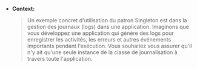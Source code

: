 - **Context:**

  > Un exemple concret d'utilisation du patron Singleton est dans la gestion des journaux (logs) dans une application. Imaginons que vous développez une application qui génère des logs pour enregistrer les activités, les erreurs et autres événements importants pendant l'exécution. Vous souhaitez vous assurer qu'il n'y ait qu'une seule instance de la classe de journalisation à travers toute l'application.
